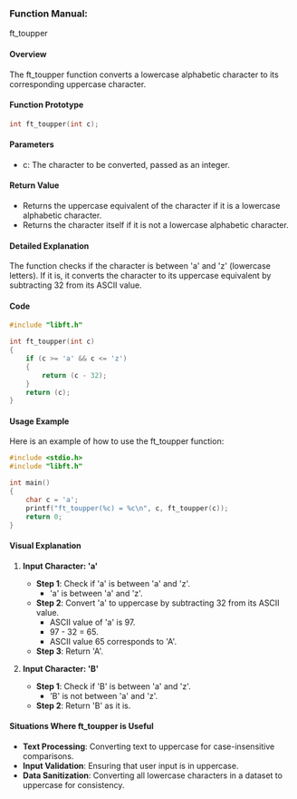 ### Function Manual: 

ft_toupper

#### Overview
The ft_toupper function converts a lowercase alphabetic character to its corresponding uppercase character.

#### Function Prototype
```c
int ft_toupper(int c);
```

#### Parameters
- c: The character to be converted, passed as an integer.

#### Return Value
- Returns the uppercase equivalent of the character if it is a lowercase alphabetic character.
- Returns the character itself if it is not a lowercase alphabetic character.

#### Detailed Explanation
The function checks if the character is between 'a' and 'z' (lowercase letters). If it is, it converts the character to its uppercase equivalent by subtracting 32 from its ASCII value.

#### Code
```c
#include "libft.h" 

int	ft_toupper(int c)
{
	if (c >= 'a' && c <= 'z')
	{
		return (c - 32);
	}
	return (c);
}
```

#### Usage Example
Here is an example of how to use the ft_toupper function:
```c
#include <stdio.h>
#include "libft.h"

int main()
{
	char c = 'a';
	printf("ft_toupper(%c) = %c\n", c, ft_toupper(c));
	return 0;
}
```

#### Visual Explanation
1. **Input Character: 'a'**
   - **Step 1**: Check if 'a' is between 'a' and 'z'.
     - 'a' is between 'a' and 'z'.
   - **Step 2**: Convert 'a' to uppercase by subtracting 32 from its ASCII value.
     - ASCII value of 'a' is 97.
     - 97 - 32 = 65.
     - ASCII value 65 corresponds to 'A'.
   - **Step 3**: Return 'A'.

2. **Input Character: 'B'**
   - **Step 1**: Check if 'B' is between 'a' and 'z'.
     - 'B' is not between 'a' and 'z'.
   - **Step 2**: Return 'B' as it is.

#### Situations Where ft_toupper is Useful
- **Text Processing**: Converting text to uppercase for case-insensitive comparisons.
- **Input Validation**: Ensuring that user input is in uppercase.
- **Data Sanitization**: Converting all lowercase characters in a dataset to uppercase for consistency.